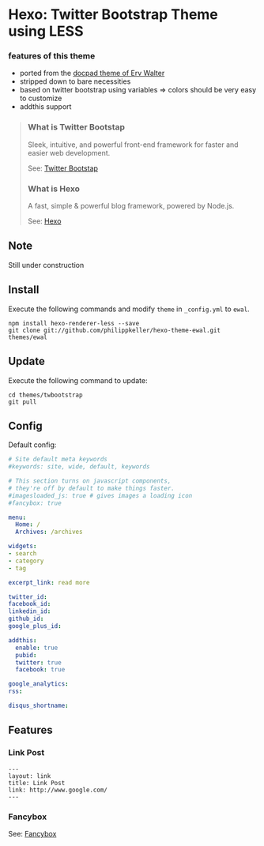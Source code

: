 # Hexo: Twitter Bootstrap Theme using LESS

### features of this theme

- ported from the [docpad theme of Erv Walter](https://github.com/ervwalter/ewalnet-docpad)
- stripped down to bare necessities
- based on twitter bootstrap using variables ⇒ colors should be very easy to customize
- addthis support

> ### What is Twitter Bootstap
>
> Sleek, intuitive, and powerful front-end framework for faster and easier web development.
>
> See: [Twitter Bootstap](http://getbootstrap.com/2.3.2/examples/fluid.html)
>
>
> ### What is Hexo
>
> A fast, simple & powerful blog framework, powered by Node.js.
>
> See: [Hexo][Hexo]

## Note

Still under construction

## Install

Execute the following commands and modify `theme` in `_config.yml` to `ewal`.

```
npm install hexo-renderer-less --save
git clone git://github.com/philippkeller/hexo-theme-ewal.git themes/ewal
```

## Update

Execute the following command to update:

```
cd themes/twbootstrap
git pull
```

## Config

Default config:

``` yaml
# Site default meta keywords
#keywords: site, wide, default, keywords

# This section turns on javascript components,
# they're off by default to make things faster.
#imagesloaded_js: true # gives images a loading icon
#fancybox: true

menu:
  Home: /
  Archives: /archives

widgets:
- search
- category
- tag

excerpt_link: read more

twitter_id:
facebook_id:
linkedin_id:
github_id:
google_plus_id:

addthis:
  enable: true
  pubid:
  twitter: true
  facebook: true

google_analytics:
rss:

disqus_shortname:

```

## Features

### Link Post

```
---
layout: link
title: Link Post
link: http://www.google.com/
---
```

### Fancybox

See: [Fancybox][Fancybox]

[Hexo]: http://zespia.tw/hexo/
[Fancybox]: http://fancyapps.com/fancybox/
